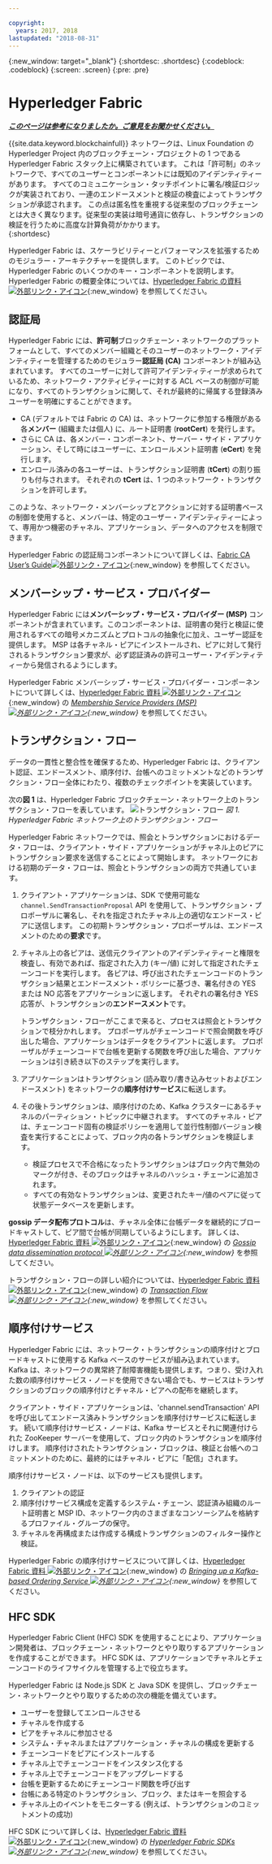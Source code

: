 ```yaml
---

copyright:
  years: 2017, 2018
lastupdated: "2018-08-31"
---
```


{:new_window: target="_blank"}
{:shortdesc: .shortdesc}
{:codeblock: .codeblock}
{:screen: .screen}
{:pre: .pre}


# Hyperledger Fabric


***[このページは参考になりましたか。ご意見をお聞かせください。](https://www.surveygizmo.com/s3/4501493/IBM-Blockchain-Documentation)***


{{site.data.keyword.blockchainfull}} ネットワークは、Linux Foundation の Hyperledger Project 内のブロックチェーン・プロジェクトの 1 つである Hyperledger Fabric スタック上に構築されています。  これは「許可制」のネットワークで、すべてのユーザーとコンポーネントには既知のアイデンティティーがあります。  すべてのコミュニケーション・タッチポイントに署名/検証ロジックが実装されており、一連のエンドースメントと検証の検査によってトランザクションが承認されます。  この点は匿名性を重視する従来型のブロックチェーンとは大きく異なります。従来型の実装は暗号通貨に依存し、トランザクションの検証を行うために高度な計算負荷がかかります。  
{:shortdesc}

Hyperledger Fabric は、スケーラビリティーとパフォーマンスを拡張するためのモジュラー・アーキテクチャーを提供します。  このトピックでは、Hyperledger Fabric のいくつかのキー・コンポーネントを説明します。  Hyperledger Fabric の概要全体については、[Hyperledger Fabric の資料 ![外部リンク・アイコン](../images/external_link.svg "外部リンク・アイコン")](http://hyperledger-fabric.readthedocs.io/en/release-1.1/){:new_window} を参照してください。  

## 認証局  
Hyperledger Fabric には、**許可制**ブロックチェーン・ネットワークのプラットフォームとして、すべてのメンバー組織とそのユーザーのネットワーク・アイデンティティーを管理するためのモジュラー**認証局 (CA)** コンポーネントが組み込まれています。 すべてのユーザーに対して許可アイデンティティーが求められているため、ネットワーク・アクティビティーに対する ACL ベースの制御が可能になり、すべてのトランザクションに関して、それが最終的に帰属する登録済みユーザーを明確にすることができます。  
* CA (デフォルトでは Fabric の CA) は、ネットワークに参加する権限がある各**メンバー** (組織または個人) に、ルート証明書 (**rootCert**) を発行します。
* さらに CA は、各メンバー・コンポーネント、サーバー・サイド・アプリケーション、そして時にはユーザーに、エンロールメント証明書 (**eCert**) を発行します。
* エンロール済みの各ユーザーは、トランザクション証明書 (**tCert**) の割り振りも付与されます。  それぞれの **tCert** は、1 つのネットワーク・トランザクションを許可します。

このような、ネットワーク・メンバーシップとアクションに対する証明書ベースの制御を使用すると、メンバーは、特定のユーザー・アイデンティティーによって、専用かつ機密のチャネル、アプリケーション、データへのアクセスを制限できます。

Hyperledger Fabric の認証局コンポーネントについて詳しくは、[Fabric CA User’s Guide![外部リンク・アイコン](../images/external_link.svg "外部リンク・アイコン")](https://hyperledger-fabric-ca.readthedocs.io/en/release-1.1/){:new_window} を参照してください。

## メンバーシップ・サービス・プロバイダー  
Hyperledger Fabric には**メンバーシップ・サービス・プロバイダー (MSP)** コンポーネントが含まれています。このコンポーネントは、証明書の発行と検証に使用されるすべての暗号メカニズムとプロトコルの抽象化に加え、ユーザー認証を提供します。  MSP は各チャネル・ピアにインストールされ、ピアに対して発行されるトランザクション要求が、必ず認証済みの許可ユーザー・アイデンティティーから発信されるようにします。

Hyperledger Fabric メンバーシップ・サービス・プロバイダー・コンポーネントについて詳しくは、[Hyperledger Fabric 資料 ![外部リンク・アイコン](../images/external_link.svg "外部リンク・アイコン")](http://hyperledger-fabric.readthedocs.io/en/release-1.1/){:new_window} の *[Membership Service Providers (MSP) ![外部リンク・アイコン](../images/external_link.svg "外部リンク・アイコン")](http://hyperledger-fabric.readthedocs.io/en/release-1.1/msp.html){:new_window}* を参照してください。

## トランザクション・フロー  
データの一貫性と整合性を確保するため、Hyperledger Fabric は、クライアント認証、エンドースメント、順序付け、台帳へのコミットメントなどのトランザクション・フロー全体にわたり、複数のチェックポイントを実装しています。

次の**図 1** は、Hyperledger Fabric ブロックチェーン・ネットワーク上のトランザクション・フローを表しています。
![トランザクション・フロー](../images/v10_txflow.png "Hyperledger Fabric ネットワーク上のトランザクション・フロー")
*図 1. Hyperledger Fabric ネットワーク上のトランザクション・フロー*

Hyperledger Fabric ネットワークでは、照会とトランザクションにおけるデータ・フローは、クライアント・サイド・アプリケーションがチャネル上のピアにトランザクション要求を送信することによって開始します。 ネットワークにおける初期のデータ・フローは、照会とトランザクションの両方で共通しています。

1. クライアント・アプリケーションは、SDK で使用可能な `channel.SendTransactionProposal` API を使用して、トランザクション・プロポーザルに署名し、それを指定されたチャネル上の適切なエンドース・ピアに送信します。  この初期トランザクション・プロポーザルは、エンドースメントのための**要求**です。  
2. チャネル上の各ピアは、送信元クライアントのアイデンティティーと権限を検査し、有効であれば、指定された入力 (キー/値) に対して指定されたチェーンコードを実行します。  各ピアは、呼び出されたチェーンコードのトランザクション結果とエンドースメント・ポリシーに基づき、署名付きの YES または NO 応答をアプリケーションに返します。  それぞれの署名付き YES 応答が、トランザクションの**エンドースメント**です。

	トランザクション・フローがここまで来ると、プロセスは照会とトランザクションで枝分かれします。  プロポーザルがチェーンコードで照会関数を呼び出した場合、アプリケーションはデータをクライアントに返します。  プロポーザルがチェーンコードで台帳を更新する関数を呼び出した場合、アプリケーションは引き続き以下のステップを実行します。  
3. アプリケーションはトランザクション (読み取り/書き込みセットおよびエンドースメント) をネットワークの**順序付けサービス**に転送します。  
4. その後トランザクションは、順序付けのため、Kafka クラスターにあるチャネルのパーティション・トピックに中継されます。  すべてのチャネル・ピアは、チェーンコード固有の検証ポリシーを適用して並行性制御バージョン検査を実行することによって、ブロック内の各トランザクションを検証します。  
	* 検証プロセスで不合格になったトランザクションはブロック内で無効のマークが付き、そのブロックはチャネルのハッシュ・チェーンに追加されます。  
	* すべての有効なトランザクションは、変更されたキー/値のペアに従って状態データベースを更新します。  

**gossip データ配布プロトコル**は、チャネル全体に台帳データを継続的にブロードキャストして、ピア間で台帳が同期しているようにします。  詳しくは、[Hyperledger Fabric 資料 ![外部リンク・アイコン](../images/external_link.svg "外部リンク・アイコン")](http://hyperledger-fabric.readthedocs.io/en/release-1.1/){:new_window} の *[Gossip data dissemination protocol ![外部リンク・アイコン](../images/external_link.svg "外部リンク・アイコン")](http://hyperledger-fabric.readthedocs.io/en/release-1.1/gossip.html){:new_window}* を参照してください。

トランザクション・フローの詳しい紹介については、[Hyperledger Fabric 資料 ![外部リンク・アイコン](../images/external_link.svg "外部リンク・アイコン")](http://hyperledger-fabric.readthedocs.io/en/release-1.1/){:new_window} の *[Transaction Flow![外部リンク・アイコン](../images/external_link.svg "外部リンク・アイコン")](http://hyperledger-fabric.readthedocs.io/en/release-1.1/txflow.html){:new_window}* を参照してください。  

## 順序付けサービス
Hyperledger Fabric には、ネットワーク・トランザクションの順序付けとブロードキャストに使用する Kafka ベースのサービスが組み込まれています。 Kafka は、ネットワークの異常終了耐障害機能も提供します。つまり、受け入れた数の順序付けサービス・ノードを使用できない場合でも、サービスはトランザクションのブロックの順序付けとチャネル・ピアへの配布を継続します。

クライアント・サイド・アプリケーションは、'channel.sendTransaction' API を呼び出してエンドース済みトランザクションを順序付けサービスに転送します。 続いて順序付けサービス・ノードは、Kafka サービスとそれに関連付けられた ZooKeeper サーバーを使用して、ブロック内のトランザクションを順序付けします。 順序付けされたトランザクション・ブロックは、検証と台帳へのコミットメントのために、最終的にはチャネル・ピアに「配信」されます。

順序付けサービス・ノードは、以下のサービスも提供します。
1. クライアントの認証
2. 順序付けサービス構成を定義するシステム・チェーン、認証済み組織のルート証明書と MSP ID、ネットワーク内のさまざまなコンソーシアムを格納するプロファイル・グループの保守。
3. チャネルを再構成または作成する構成トランザクションのフィルター操作と検証。  

Hyperledger Fabric の順序付けサービスについて詳しくは、[Hyperledger Fabric 資料 ![外部リンク・アイコン](../images/external_link.svg "外部リンク・アイコン")](http://hyperledger-fabric.readthedocs.io/en/release-1.1/){:new_window} の *[Bringing up a Kafka-based Ordering Service ![外部リンク・アイコン](../images/external_link.svg "外部リンク・アイコン")](http://hyperledger-fabric.readthedocs.io/en/release-1.1/kafka.html){:new_window}* を参照してください。

## HFC SDK
Hyperledger Fabric Client (HFC) SDK を使用することにより、アプリケーション開発者は、ブロックチェーン・ネットワークとやり取りするアプリケーションを作成することができます。 HFC SDK は、アプリケーションでチャネルとチェーンコードのライフサイクルを管理する上で役立ちます。

Hyperledger Fabric は Node.js SDK と Java SDK を提供し、ブロックチェーン・ネットワークとやり取りするための次の機能を備えています。
* ユーザーを登録してエンロールさせる
* チャネルを作成する
* ピアをチャネルに参加させる
* システム・チャネルまたはアプリケーション・チャネルの構成を更新する
* チェーンコードをピアにインストールする
* チャネル上でチェーンコードをインスタンス化する
* チャネル上でチェーンコードをアップグレードする
* 台帳を更新するためにチェーンコード関数を呼び出す
* 台帳にある特定のトランザクション、ブロック、またはキーを照会する
* チャネル上のイベントをモニターする (例えば、トランザクションのコミットメントの成功)

HFC SDK について詳しくは、[Hyperledger Fabric 資料 ![外部リンク・アイコン](../images/external_link.svg "外部リンク・アイコン")](http://hyperledger-fabric.readthedocs.io/en/release-1.1/){:new_window} の *[Hyperledger Fabric SDKs ![外部リンク・アイコン](../images/external_link.svg "外部リンク・アイコン")](http://hyperledger-fabric.readthedocs.io/en/release-1.1/fabric-sdks.html){:new_window}* を参照してください。
